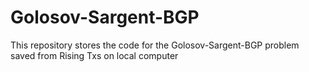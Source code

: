 Golosov-Sargent-BGP
===================

This repository stores the code for the Golosov-Sargent-BGP problem
saved from Rising Txs on local computer
